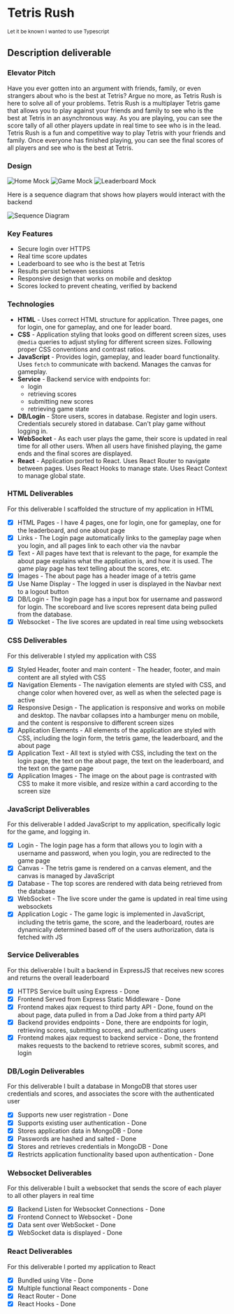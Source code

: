 # Tetris Rush

<sub>Let it be known I wanted to use Typescript</sub>

## Description deliverable

### Elevator Pitch

Have you ever gotten into an argument with friends, family, or even strangers about who is the best at Tetris? Argue no more, as Tetris Rush is here to solve all of your problems. Tetris Rush is a multiplayer Tetris game that allows you to play against your friends and family to see who is the best at Tetris in an asynchronous way. As you are playing, you can see the score tally of all other players update in real time to see who is in the lead. Tetris Rush is a fun and competitive way to play Tetris with your friends and family. Once everyone has finished playing, you can see the final scores of all players and see who is the best at Tetris.

### Design

![Home Mock](.github/images/home.jpeg)
![Game Mock](.github/images/game.jpeg)
![Leaderboard Mock](.github/images/score.jpeg)

Here is a sequence diagram that shows how players would interact with the backend

![Sequence Diagram](.github/images/network.jpeg)

### Key Features

- Secure login over HTTPS
- Real time score updates
- Leaderboard to see who is the best at Tetris
- Results persist between sessions
- Responsive design that works on mobile and desktop
- Scores locked to prevent cheating, verified by backend

### Technologies

- **HTML** - Uses correct HTML structure for application. Three pages, one for login, one for gameplay, and one for leader board.
- **CSS** - Application styling that looks good on different screen sizes, uses `@media` queries to adjust styling for different screen sizes. Following proper CSS conventions and contrast ratios.
- **JavaScript** - Provides login, gameplay, and leader board functionality. Uses `fetch` to communicate with backend. Manages the canvas for gameplay.
- **Service** - Backend service with endpoints for:
  - login
  - retrieving scores
  - submitting new scores
  - retrieving game state
- **DB/Login** - Store users, scores in database. Register and login users. Credentials securely stored in database. Can't play game without logging in.
- **WebSocket** - As each user plays the game, their score is updated in real time for all other users. When all users have finished playing, the game ends and the final scores are displayed.
- **React** - Application ported to React. Uses React Router to navigate between pages. Uses React Hooks to manage state. Uses React Context to manage global state.

### HTML Deliverables

For this deliverable I scaffolded the structure of my application in HTML

- [x] HTML Pages - I have 4 pages, one for login, one for gameplay, one for the leaderboard, and one about page
- [x] Links - The Login page automatically links to the gameplay page when you login, and all pages link to each other via the navbar
- [x] Text - All pages have text that is relevant to the page, for example the about page explains what the application is, and how it is used. The game play page has text telling about the scores, etc.
- [x] Images - The about page has a header image of a tetris game
- [x] Use Name Display - The logged in user is displayed in the Navbar next to a logout button
- [x] DB/Login - The login page has a input box for username and password for login. The scoreboard and live scores represent data being pulled from the database.
- [x] Websocket - The live scores are updated in real time using websockets

### CSS Deliverables

For this deliverable I styled my application with CSS

- [x] Styled Header, footer and main content - The header, footer, and main content are all styled with CSS
- [x] Navigation Elements - The navigation elements are styled with CSS, and change color when hovered over, as well as when the selected page is active
- [x] Responsive Design - The application is responsive and works on mobile and desktop. The navbar collapses into a hamburger menu on mobile, and the content is responsive to different screen sizes
- [x] Application Elements - All elements of the application are styled with CSS, including the login form, the tetris game, the leaderboard, and the about page
- [x] Application Text - All text is styled with CSS, including the text on the login page, the text on the about page, the text on the leaderboard, and the text on the game page
- [x] Application Images - The image on the about page is contrasted with CSS to make it more visible, and resize within a card according to the screen size

### JavaScript Deliverables

For this deliverable I added JavaScript to my application, specifically logic for the game, and logging in.

- [x] Login - The login page has a form that allows you to login with a username and password, when you login, you are redirected to the game page
- [x] Canvas - The tetris game is rendered on a canvas element, and the canvas is managed by JavaScript
- [x] Database - The top scores are rendered with data being retrieved from the database
- [x] WebSocket - The live score under the game is updated in real time using websockets
- [x] Application Logic - The game logic is implemented in JavaScript, including the tetris game, the score, and the leaderboard, routes are dynamically determined based off of the users authorization, data is fetched with JS

### Service Deliverables

For this deliverable I built a backend in ExpressJS that receives new scores and returns the overall leaderboard

- [x] HTTPS Service built using Express - Done
- [x] Frontend Served from Express Static Middleware - Done
- [x] Frontend makes ajax request to third party API - Done, found on the about page, data pulled in from a Dad Joke from a third party API
- [x] Backend provides endpoints - Done, there are endpoints for login, retrieving scores, submitting scores, and authenticating users
- [x] Frontend makes ajax request to backend service - Done, the frontend makes requests to the backend to retrieve scores, submit scores, and login

### DB/Login Deliverables

For this deliverable I built a database in MongoDB that stores user credentials and scores, and associates the score with the authenticated user

- [x] Supports new user registration - Done
- [x] Supports existing user authentication - Done
- [x] Stores application data in MongoDB - Done
- [x] Passwords are hashed and salted - Done
- [x] Stores and retrieves credentials in MongoDB - Done
- [x] Restricts application functionality based upon authentication - Done

### Websocket Deliverables

For this deliverable I built a websocket that sends the score of each player to all other players in real time

- [x] Backend Listen for Websocket Connections - Done
- [x] Frontend Connect to Websocket - Done
- [x] Data sent over WebSocket - Done
- [x] WebSocket data is displayed - Done

### React Deliverables

For this deliverable I ported my application to React

- [x] Bundled using Vite - Done
- [x] Multiple functional React components - Done
- [x] React Router - Done
- [x] React Hooks - Done
